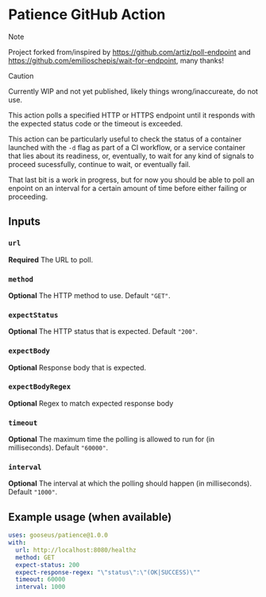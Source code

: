 # Patience GitHub Action

> [!NOTE]
> Project forked from/inspired by https://github.com/artiz/poll-endpoint and https://github.com/emilioschepis/wait-for-endpoint, many thanks!

> [!CAUTION]
> Currently WIP and not yet published, likely things wrong/inaccureate, do not use.

This action polls a specified HTTP or HTTPS endpoint until it responds with the expected status code or the timeout is exceeded.

This action can be particularly useful to check the status of a container launched with the `-d` flag as part of a CI workflow, or a service container that lies about its readiness, or, eventually, to wait for any kind of signals to proceed sucessfully, continue to wait, or eventually fail.

That last bit is a work in progress, but for now you should be able to poll an enpoint on an interval for a certain amount of time before either failing or proceeding.

## Inputs

### `url`

**Required** The URL to poll.

### `method`

**Optional** The HTTP method to use. Default `"GET"`.

### `expectStatus`

**Optional** The HTTP status that is expected. Default `"200"`.

### `expectBody`

**Optional** Response body that is expected.

### `expectBodyRegex`

**Optional** Regex to match expected response body

### `timeout`

**Optional** The maximum time the polling is allowed to run for (in milliseconds). Default `"60000"`.

### `interval`

**Optional** The interval at which the polling should happen (in milliseconds). Default `"1000"`.

## Example usage (when available)

```yml
uses: gooseus/patience@1.0.0
with:
  url: http://localhost:8080/healthz
  method: GET
  expect-status: 200
  expect-response-regex: "\"status\":\"(OK|SUCCESS)\""
  timeout: 60000
  interval: 1000
```
